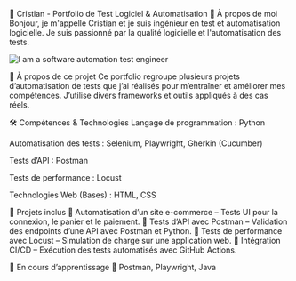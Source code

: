 
🚀 Cristian - Portfolio de Test Logiciel & Automatisation
👋 À propos de moi
Bonjour, je m'appelle Cristian et je suis ingénieur en test et automatisation logicielle.
Je suis passionné par la qualité logicielle et l'automatisation des tests.

![I am a software automation test engineer](https://sdmntprwestus.oaiusercontent.com/files/00000000-b738-5230-bb9a-6c0b3427652e/raw?se=2025-03-30T17%3A42%3A46Z&sp=r&sv=2024-08-04&sr=b&scid=13c4fe2a-5128-5933-b1cf-6d9cffdc13e7&skoid=51916beb-8d6a-49b8-8b29-ca48ed86557e&sktid=a48cca56-e6da-484e-a814-9c849652bcb3&skt=2025-03-30T01%3A20%3A06Z&ske=2025-03-31T01%3A20%3A06Z&sks=b&skv=2024-08-04&sig=U/tST7u47azaGSrlkmEWoa9iNx9b6ZiJnkrnASK53kg%3D)



📌 À propos de ce projet
Ce portfolio regroupe plusieurs projets d’automatisation de tests que j’ai réalisés pour m’entraîner et améliorer mes compétences.
J’utilise divers frameworks et outils appliqués à des cas réels.

🛠 Compétences & Technologies
Langage de programmation : Python

Automatisation des tests : Selenium, Playwright, Gherkin (Cucumber)

Tests d’API : Postman

Tests de performance : Locust

Technologies Web (Bases) : HTML, CSS

📂 Projets inclus
🔹 Automatisation d’un site e-commerce – Tests UI pour la connexion, le panier et le paiement.
🔹 Tests d’API avec Postman – Validation des endpoints d’une API avec Postman et Python.
🔹 Tests de performance avec Locust – Simulation de charge sur une application web.
🔹 Intégration CI/CD – Exécution des tests automatisés avec GitHub Actions.

🚧 En cours d’apprentissage
🌱 Postman, Playwright, Java





